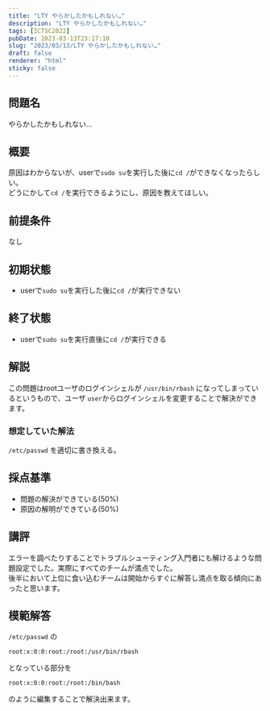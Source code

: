 ```yaml
---
title: "LTY やらかしたかもしれない…"
description: "LTY やらかしたかもしれない…"
tags: [ICTSC2022]
pubDate: 2023-03-13T23:17:10
slug: "2023/03/13/LTY やらかしたかもしれない…"
draft: false
renderer: "html"
sticky: false
---
```



<h2>問題名</h2>



<p>やらかしたかもしれない…</p>



<h2>概要</h2>



<p>原因はわからないが、userで<code>sudo su</code>を実行した後に<code>cd /</code>ができなくなったらしい。<br>どうにかして<code>cd /</code>を実行できるようにし、原因を教えてほしい。</p>



<h2>前提条件</h2>



<p>なし</p>



<h2>初期状態</h2>



<ul>
<li>userで<code>sudo su</code>を実行した後に<code>cd /</code>が実行できない</li>
</ul>



<h2>終了状態</h2>



<ul>
<li>userで<code>sudo su</code>を実行直後に<code>cd /</code>が実行できる</li>
</ul>



<h2>解説</h2>



<p>この問題はrootユーザのログインシェルが <code>/usr/bin/rbash</code> になってしまっているというもので、ユーザ <code>user</code>からログインシェルを変更することで解決ができます。</p>



<h3>想定していた解法</h3>



<p><code>/etc/passwd</code> を適切に書き換える。</p>



<h2>採点基準</h2>



<ul>
<li>問題の解決ができている(50%)</li>



<li>原因の解明ができている(50%)</li>
</ul>



<h2>講評</h2>



<p>エラーを調べたりすることでトラブルシューティング入門者にも解けるような問題設定でした。実際にすべてのチームが満点でした。<br>後半において上位に食い込むチームは開始からすぐに解答し満点を取る傾向にあったと思います。</p>



<h2>模範解答</h2>



<p><code>/etc/passwd</code> の</p>


<div class="wp-block-syntaxhighlighter-code "><pre class="brush: plain; title: ; title: ; notranslate" title=""><code>root:x:0:0:root:/root:/usr/bin/rbash</code></pre></div>


<p>となっている部分を</p>


<div class="wp-block-syntaxhighlighter-code "><pre class="brush: plain; title: ; title: ; notranslate" title=""><code>root:x:0:0:root:/root:/bin/bash</code></pre></div>


<p>のように編集することで解決出来ます。</p>

